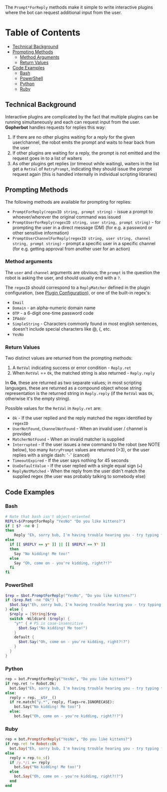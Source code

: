 The `Prompt*ForReply` methods make it simple to write interactive plugins where the bot can request additional input from the user.

Table of Contents
=================

  * [Technical Background](#technical-background)
  * [Prompting Methods](#prompting-methods)
    * [Method Arguments](#method-arguments)
    * [Return Values](#return-values)
  * [Code Examples](#code-examples)
    * [Bash](#bash)
    * [PowerShell](#powershell)
    * [Python](#python)
    * [Ruby](#ruby)

## Technical Background

Interactive plugins are complicated by the fact that multiple plugins can be running simultaneously and each can request input from the user. **Gopherbot** handles requests for replies this way:

1. If there are no other plugins waiting for a reply for the given user/channel, the robot emits the prompt and waits to hear back from the user
2. If other plugins are waiting for a reply, the prompt is not emitted and the request goes in to a list of waiters
3. As other plugins get replies (or timeout while waiting), waiters in the list get a `RetVal` of `RetryPrompt`, indicating they should issue the prompt request again (this is handled internally in individual scripting libraries)

## Prompting Methods

The following methods are available for prompting for replies:
* `PromptForReply(regexID string, prompt string)` - issue a prompt to whoever/wherever the original command was issued
* `PromptUserForReply(regexID string, user string, prompt string)` - for prompting the user in a direct message (DM) (for e.g. a password or other sensitive information)
* `PromptUserChannelForReply(regexID string, user string, channel string, prompt string)` - prompt a specific user in a specific channel (for e.g. getting approval from another user for an action)

### Method arguments
The `user` and `channel` arguments are obvious; the `prompt` is the question the robot is
asking the user, and should usually end with a `?`.

The `regexID` should correspond to a `ReplyMatcher` defined in the plugin configuration,
(see [Plugin Configuration](Configuration.md#plugin-configuration)), or one of the
built-in regex's:
*	`Email`
* `Domain` - an alpha-numeric domain name
* `OTP` - a 6-digit one-time password code
* `IPAddr`
* `SimpleString` - Characters commonly found in most english sentences, doesn't include special characters like @, {, etc.
* `YesNo`

### Return Values

Two distinct values are returned from the prompting methods:
1. A `RetVal` indicating success or error condition - `Reply.ret`
2. When `RetVal` == `Ok`, the matched string is also returned - `Reply.reply`

In **Go**, these are returned as two separate values; in most scripting
languages, these are returned as a compound object whose string representation
is the returned string in `Reply.reply` (if the `RetVal` was `Ok`, otherwise it's the empty string).

Possible values for the `RetVal` in `Reply.ret` are:
* `Ok` - If the user replied and the reply matched the regex identified by `regexID`
* `UserNotFound`, `ChannelNotFound` - When an invalid user / channel is provided
* `MatcherNotFound` - When an invalid matcher is supplied
* `Interrupted` - If the user issues a new command to the robot (see NOTE below), too many `RetryPrompt` values are returned (>3), or the user replies with a single dash: '`-`' (cancel)
* `TimeoutExpired` - If the user says nothing for 45 seconds
* `UseDefaultValue` - If the user replied with a single equal sign (`=`)
* `ReplyNotMatched` - When the reply from the user didn't match the supplied regex (the user was probably talking to somebody else)

## Code Examples
### Bash
```bash
# Note that bash isn't object-oriented
REPLY=$(PromptForReply "YesNo" "Do you like kittens?")
if [ $? -ne 0 ]
then
	Reply "Eh, sorry bub, I'm having trouble hearing you - try typing faster?"
else
  if [[ $REPLY == y* ]] || [[ $REPLY == Y* ]]
  then
    Say "No kidding! Me too!"
  else
    Say "Oh, come on - you're kidding, right?!?"
  fi
fi
```

### PowerShell
```powershell
$rep = $bot.PromptForReply("YesNo", "Do you like kittens?")
if ($rep.Ret -ne "Ok") {
  $bot.Say("Eh, sorry bub, I'm having trouble hearing you - try typing faster?")
} else {
  $reply = [String]$rep
  switch -Wildcard ($reply) {
    "y*" { # PS is case-insensitive
      $bot.Say("No kidding! Me too!")
    }
    default {
      $bot.Say("Oh, come on - you're kidding, right?!?")
    }
  }
}
```

### Python
```python
rep = bot.PromptForReply("YesNo", "Do you like kittens?")
if rep.ret != Robot.Ok:
  bot.Say("Eh, sorry bub, I'm having trouble hearing you - try typing faster?")
else:
  reply = rep.__str__()
  if re.match("y.*", reply, flags=re.IGNORECASE):
    bot.Say("No kidding! Me too!")
  else:
    bot.Say("Oh, come on - you're kidding, right?!?")
```

### Ruby
```ruby
rep = bot.PromptForReply("YesNo", "Do you like kittens?")
if rep.ret != Robot::Ok
  bot.Say("Eh, sorry bub, I'm having trouble hearing you - try typing faster?")
else
  reply = rep.to_s()
  if /y.*/i =~ reply
    bot.Say("No kidding! Me too!")
  else
    bot.Say("Oh, come on - you're kidding, right?!?")
  end
end
```
